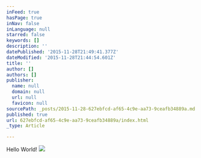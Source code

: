 ```yaml
---
inFeed: true
hasPage: true
inNav: false
inLanguage: null
starred: false
keywords: []
description: ''
datePublished: '2015-11-28T21:49:41.377Z'
dateModified: '2015-11-28T21:44:54.601Z'
title: ''
author: []
authors: []
publisher:
  name: null
  domain: null
  url: null
  favicon: null
sourcePath: _posts/2015-11-28-627ebfcd-af65-4c9e-aa73-9ceafb34889a.md
published: true
url: 627ebfcd-af65-4c9e-aa73-9ceafb34889a/index.html
_type: Article

---
```

Hello World!
![](https://the-grid-user-content.s3-us-west-2.amazonaws.com/c6e71668-aa4e-484b-b476-fbcaebb935bc.png)